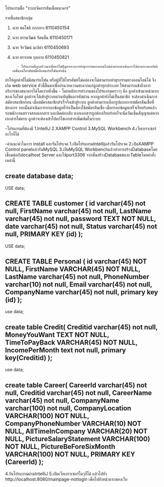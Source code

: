 โปรแกรมชื่อ "ระบบจัดการสินเชื่อธนาคาร" 

รายชื่อสมาชิกกลุ่ม
1. นาย ธนโชติ กกกลาง  6110450154
2. นาย ธรรมวัฒน์ รัตนชื่น 6110450171
3. นาย จิรวัฒน์ มะลิคำ 6110450693
4. นาย ธราเทพ กุหลาบ 6110450821

         - โปรแกรมนี้ถูกสร้างมาเพื่อแก้ไขปัญหาทางการทำธุรกรรมทางออนไลน์สามารถดำเนินการได้ผ่านทางแอปพลิเคชั่นบนโทรศัพท์มือถือสมาร์ทโฟนเท่านั้น
ทำให้ลูกค้าที่ไม่มีสมาร์ทโฟน หรือผู้ที่ใช้โทรศัพท์ไม่คล่องจะไม่สามารถทำธุรกรรมทางออนไลน์ได้ จึงเกิด web service ตัวนี้ขึ้นมาเพื่ออำนวยความสะดวกแก่ลูกค้าทุกประเภท
ให้สามารถเข้าถึงการบริการของธนาคารได้โดยง่ายยิ่งขึ้น
         - โดยหลักการทำงานของโปรแกรมคราวๆ คือ ลูกค้าเข้ามาหน้าแรกของเว็บไซต์ ลูกค้าจะได้เข้าสู่ระบบผ่านบัญชีและรหัสผ่าน หากลูกค้ายังไม่เป็นสมาชิก จะต้องดำเนินการสมัครสมาชิกก่อน เมื่อสมัครสมาชิกสำเร็จจึงเข้าสู่ระบบ ลูกค้าสามารถเลือกรูปแบบการสมัครสินเชื่อที่ต้องการ 
จากนั้นดำเนินการกรอกข้อมูลที่จำเป็นต้องใช้สมัครสินเชื่อ เมื่อกรอกข้อมูลเสร็จเรียบร้อยแล้ว รอพนักงานตรวจสอบเอกสาร และติดต่อกลับ หากเอกสารถูกต้องเรียบร้อยก็จะนัดวันเซ็นสัญญาแต่หากเอกสารไม่ครบ ลูกค้าจะต้องเข้าไปแก้ไขเอกสารเพิ่มเติมในระบบ 

-โปรแกรมที่ต้องมี
1.IntelliJ 
2.XAMPP Control
3.MySQL  Workbench
4.เว็บเบราเซอร์อะไรก็ได้

-คำแนะนำในการ install และรันโปรเจค
1.เปิดโปรแกรมIntellijแล้วรันโปรเจค
2.เปิดXAMPP Control panelแล้วรันMySQL
3.เปิดMySQL Workbenchแล้วทำการสร้างDatabaseโดยเชื่อมต่อกับlocalhost Server และใช้port3306
จากนั้นสร้างDatabaseและTableโดยคำสั่งเหล่านี้

create database data;
-----------------------------
USE data;

CREATE TABLE customer (
   id varchar(45) not null,
   FirstName varchar(45) not null,
   LastName varchar(45) not null,
   password TEXT NOT NULL,
   date varchar(45) not null,
   Status varchar(45) not null,
   PRIMARY KEY (id)
);
------------------------------
USE data;

CREATE TABLE Personal (
   id varchar(45) NOT NULL,
   FirstName VARCHAR(45) NOT NULL,
   LastName varchar(45) not null,
   PhoneNumber varchar(10) not null,
   Email varchar(45) not null,
   CompanyName varchar(45) not null,
   primary key (id)
);
---------------------------------------
use data;

create table Credit(
    Creditid varchar(45) not null,
    MoneyYouWant TEXT NOT NULL,
    TimeToPayBack VARCHAR(45) NOT NULL,
    IncomePerMonth text not null,
    primary key(Creditid)
);
---------------------------------------------
use data;

create table Career(
   CareerId varchar(45) not null,
   Creditid varchar(45) not null,
   CareerName varchar(45) not null,
   CompanyName varchar(100) not null,
   CompanyLocation VARCHAR(100) NOT NULL,
   CompanyPhoneNumber VARCHAR(10) NOT NULL,
   AllTimeInCompany VARCHAR(20) NOT NULL,
   PictureSalaryStatement VARCHAR(100) NOT NULL,
   PictureBeForeSixMonth VARCHAR(100) NOT NULL,
   PRIMARY KEY (CareerId)
   );
-----------------------------------------------------------

4.รันโปรแกรมผ่านIntelliJ
5.เปิดเว็ยเบราเซอร์ใดๆก็ได้ แล้วไปยัง http://localhost:8080/mainpage-notlogin เพื่อไปยังหน้าแรกของเว็บ
